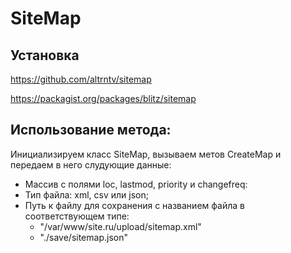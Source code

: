 SiteMap
========================

Установка
-------------------------
https://github.com/altrntv/sitemap

https://packagist.org/packages/blitz/sitemap


Использование метода:
-------------------------

Инициализируем класс SiteMap, вызываем метов CreateMap и передаем в него слудующие данные:
- Массив с полями loc, lastmod, priority и changefreq:
- Тип файла: xml, csv или json;
- Путь к файлу для сохранения с названием файла в соответствующем типе:
  - "/var/www/site.ru/upload/sitemap.xml"
  - "./save/sitemap.json"

